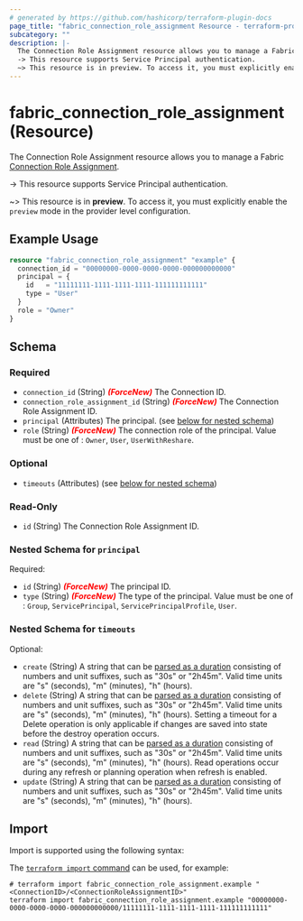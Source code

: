 ```yaml
---
# generated by https://github.com/hashicorp/terraform-plugin-docs
page_title: "fabric_connection_role_assignment Resource - terraform-provider-fabric"
subcategory: ""
description: |-
  The Connection Role Assignment resource allows you to manage a Fabric Connection Role Assignment https://learn.microsoft.com/fabric/data-factory/data-source-management.
  -> This resource supports Service Principal authentication.
  ~> This resource is in preview. To access it, you must explicitly enable the preview mode in the provider level configuration.
---
```


# fabric_connection_role_assignment (Resource)

The Connection Role Assignment resource allows you to manage a Fabric [Connection Role Assignment](https://learn.microsoft.com/fabric/data-factory/data-source-management).

-> This resource supports Service Principal authentication.

~> This resource is in **preview**. To access it, you must explicitly enable the `preview` mode in the provider level configuration.

## Example Usage

```terraform
resource "fabric_connection_role_assignment" "example" {
  connection_id = "00000000-0000-0000-0000-000000000000"
  principal = {
    id   = "11111111-1111-1111-1111-111111111111"
    type = "User"
  }
  role = "Owner"
}
```

<!-- schema generated by tfplugindocs -->
## Schema

### Required

- `connection_id` (String) <i style="color:red;font-weight: bold">(ForceNew)</i> The Connection ID.
- `connection_role_assignment_id` (String) <i style="color:red;font-weight: bold">(ForceNew)</i> The Connection Role Assignment ID.
- `principal` (Attributes) The principal. (see [below for nested schema](#nestedatt--principal))
- `role` (String) <i style="color:red;font-weight: bold">(ForceNew)</i> The connection role of the principal. Value must be one of : `Owner`, `User`, `UserWithReshare`.

### Optional

- `timeouts` (Attributes) (see [below for nested schema](#nestedatt--timeouts))

### Read-Only

- `id` (String) The Connection Role Assignment ID.

<a id="nestedatt--principal"></a>

### Nested Schema for `principal`

Required:

- `id` (String) <i style="color:red;font-weight: bold">(ForceNew)</i> The principal ID.
- `type` (String) <i style="color:red;font-weight: bold">(ForceNew)</i> The type of the principal. Value must be one of : `Group`, `ServicePrincipal`, `ServicePrincipalProfile`, `User`.

<a id="nestedatt--timeouts"></a>

### Nested Schema for `timeouts`

Optional:

- `create` (String) A string that can be [parsed as a duration](https://pkg.go.dev/time#ParseDuration) consisting of numbers and unit suffixes, such as "30s" or "2h45m". Valid time units are "s" (seconds), "m" (minutes), "h" (hours).
- `delete` (String) A string that can be [parsed as a duration](https://pkg.go.dev/time#ParseDuration) consisting of numbers and unit suffixes, such as "30s" or "2h45m". Valid time units are "s" (seconds), "m" (minutes), "h" (hours). Setting a timeout for a Delete operation is only applicable if changes are saved into state before the destroy operation occurs.
- `read` (String) A string that can be [parsed as a duration](https://pkg.go.dev/time#ParseDuration) consisting of numbers and unit suffixes, such as "30s" or "2h45m". Valid time units are "s" (seconds), "m" (minutes), "h" (hours). Read operations occur during any refresh or planning operation when refresh is enabled.
- `update` (String) A string that can be [parsed as a duration](https://pkg.go.dev/time#ParseDuration) consisting of numbers and unit suffixes, such as "30s" or "2h45m". Valid time units are "s" (seconds), "m" (minutes), "h" (hours).

## Import

Import is supported using the following syntax:

The [`terraform import` command](https://developer.hashicorp.com/terraform/cli/commands/import) can be used, for example:

```shell
# terraform import fabric_connection_role_assignment.example "<ConnectionID>/<ConnectionRoleAssignmentID>"
terraform import fabric_connection_role_assignment.example "00000000-0000-0000-0000-000000000000/11111111-1111-1111-1111-111111111111"
```
